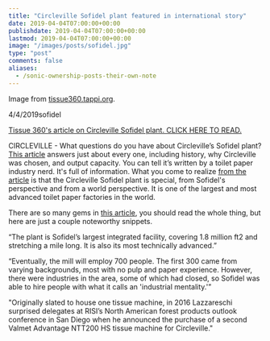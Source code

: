 ```yaml
---
title: "Circleville Sofidel plant featured in international story"
date: 2019-04-04T07:00:00+00:00
publishdate: 2019-04-04T07:00:00+00:00
lastmod: 2019-04-04T07:00:00+00:00
image: "/images/posts/sofidel.jpg"
type: "post"
comments: false
aliases:
  - /sonic-ownership-posts-their-own-note
---
```

Image from [tissue360.tappi.org](https://tissue360.tappi.org).

4/4/2019sofidel

[Tissue 360's article on Circleville Sofidel plant. CLICK HERE TO READ.](https://tissue360.tappi.org/2019/04/03/sofidel-opens-a-showcase-in-circleville/)

CIRCLEVILLE - What questions do you have about Circleville’s Sofidel plant? [This article](https://tissue360.tappi.org/2019/04/03/sofidel-opens-a-showcase-in-circleville/) answers just about every one, including history, why Circleville was chosen, and output capacity. You can tell it’s written by a toilet paper industry nerd. It's full of information. What you come to realize [from the article](https://tissue360.tappi.org/2019/04/03/sofidel-opens-a-showcase-in-circleville/) is that the Circleville Sofidel plant is special, from Sofidel's perspective and from a world perspective. It is one of the largest and most advanced toilet paper factories in the world.

There are so many gems in [this article](https://tissue360.tappi.org/2019/04/03/sofidel-opens-a-showcase-in-circleville/), you should read the whole thing, but here are just a couple noteworthy snippets.

“The plant is Sofidel’s largest integrated facility, covering 1.8 million ft2 and stretching a mile long. It is also its most technically advanced.”

“Eventually, the mill will employ 700 people. The first 300 came from varying backgrounds, most with no pulp and paper experience. However, there were industries in the area, some of which had closed, so Sofidel was able to hire people with what it calls an 'industrial mentality.'”

"Originally slated to house one tissue machine, in 2016 Lazzareschi surprised delegates at RISI’s North American forest products outlook conference in San Diego when he announced the purchase of a second Valmet Advantage NTT200 HS tissue machine for Circleville."

